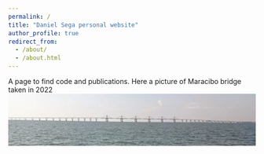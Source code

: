 ```yaml
---
permalink: /
title: "Daniel Sega personal website"
author_profile: true
redirect_from: 
  - /about/
  - /about.html
---
```


A page to find code and publications. Here a picture of Maracibo bridge taken in 2022 <img src='/images/maracaibo.jpg'>
